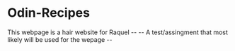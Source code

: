 # Odin-Recipes
This webpage is a hair website for Raquel -- 
-- A test/assingment that most likely will be used for the wepage --